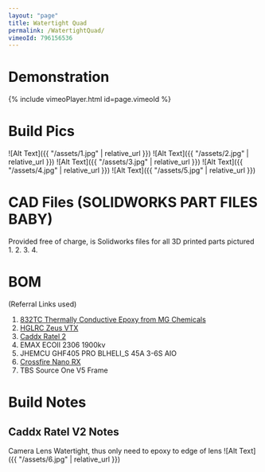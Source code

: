 ```yaml
---
layout: "page"
title: Watertight Quad
permalink: /WatertightQuad/
vimeoId: 796156536
---
```


# Demonstration

{% include vimeoPlayer.html id=page.vimeoId %}


# Build Pics

![Alt Text]({{ "/assets/1.jpg" | relative_url }})
![Alt Text]({{ "/assets/2.jpg" | relative_url }})
![Alt Text]({{ "/assets/3.jpg" | relative_url }})
![Alt Text]({{ "/assets/4.jpg" | relative_url }})
![Alt Text]({{ "/assets/5.jpg" | relative_url }})

# CAD Files (SOLIDWORKS PART FILES BABY)

Provided free of charge, is Solidworks files for all 3D printed parts pictured
1. 
2. 
3. 
4. 

# BOM

(Referral Links used)

1. [832TC Thermally Conductive Epoxy from MG Chemicals](https://amzn.to/3JF7ZQF)
2. [HGLRC Zeus VTX](https://amzn.to/3JO4ck9)
3. [Caddx Ratel 2](https://amzn.to/3YnFOtw)
4. EMAX ECOII 2306 1900kv
5. JHEMCU GHF405 PRO BLHELI_S 45A 3-6S AIO
6. [Crossfire Nano RX](https://amzn.to/3laai3R)
7. TBS Source One V5 Frame

# Build Notes

## Caddx Ratel V2 Notes

Camera Lens Watertight, thus only need to epoxy to edge of lens
![Alt Text]({{ "/assets/6.jpg" | relative_url }})

